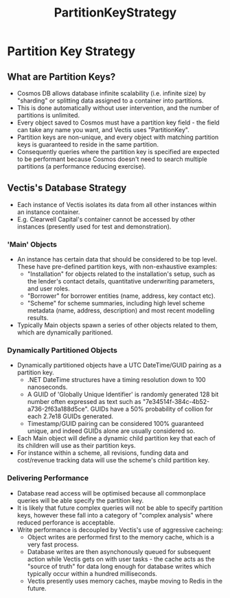 ﻿---
uid: A.PartitionKeyStrategy
title: PartitionKeyStrategy
---
# Partition Key Strategy

## What are Partition Keys?

- Cosmos DB allows database infinite scalability (i.e. infinite size) by "sharding" or splitting data assigned to a container into partitions.
- This is done automatically without user intervention, and the number of partitions is unlimited.
- Every object saved to Cosmos must have a partition key field - the field can take any name you want, and Vectis uses "PartitionKey".
- Partition keys are non-unique, and every object with matching partition keys is guaranteed to reside in the same partition.
- Consequently queries where the partition key is specified are expected to be performant because Cosmos doesn't need to search multiple partitions (a performance reducing exercise).

## Vectis's Database Strategy

- Each instance of Vectis isolates its data from all other instances within an instance container.
- E.g. Clearwell Capital's container cannot be accessed by other instances (presently used for test and demonstration).

### 'Main' Objects

- An instance has certain data that should be considered to be top level. These have pre-defined partition keys, with non-exhaustive examples:
  - "Installation" for objects related to the installation's setup, such as the lender's contact details, quantitative underwriting parameters, and user roles.
  - "Borrower" for borrower entities (name, address, key contact etc).
  - "Scheme" for scheme summaries, including high level scheme metadata (name, address, description) and most recent modelling results.
- Typically Main objects spawn a series of other objects related to them, which are dynamically paritioned.

### Dynamically Partitioned Objects

- Dynamically partitioned objects have a UTC DateTime/GUID pairing as a partition key.
  - .NET DateTime structures have a timing resolution down to 100 nanoseconds.
  - A GUID of 'Globally Unique Identifier' is randomly generated 128 bit number often expressed as text such as "7e34514f-384c-4b52-a736-2f63a188d5ce". GUIDs have a 50% probability of collion for each 2.7e18 GUIDs generated.
  - Timestamp/GUID pairing can be considered 100% guaranteed unique, and indeed GUIDs alone are usually considered so.
- Each Main object will define a dynamic child partition key that each of its children will use as their partition keys.
- For instance within a scheme, all revisions, funding data and cost/revenue tracking data will use the scheme's child partition key.

### Delivering Performance

- Database read access will be optimised because all commonplace queries will be able specify the partition key.
- It is likely that future complex queries will not be able to specify partition keys, however these fall into a category of "complex analysis" where reduced perforance is acceptable.
- Write performance is decoupled by Vectis's use of aggressive cacheing:
  - Object writes are performed first to the memory cache, which is a very fast process.
  - Database writes are then asynchonously queued for subsequent action while Vectis gets on with user tasks - the cache acts as the "source of truth" for data long enough for database writes which typically occur within a hundred milliseconds.
  - Vectis presently uses memory caches, maybe moving to Redis in the future.
